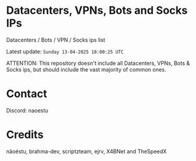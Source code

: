 # Datacenters, VPNs, Bots and Socks IPs
 
Datacenters / Bots / VPN / Socks ips list

Latest update: `Sunday 13-04-2025 18:00:25 UTC` 

ATTENTION: This repository doesn't include all Datacenters, VPNs, Bots & Socks ips, 
but should include the vast majority of common ones.

# Contact
Discord: naoestu

# Credits
nãoéstu, brahma-dev, scriptzteam, ejrv, X4BNet and TheSpeedX
